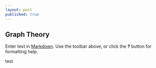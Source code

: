 ```yaml
---
layout: post
published: true
---
```

## Graph Theory

Enter text in [Markdown](http://daringfireball.net/projects/markdown/). Use the toolbar above, or click the **?** button for formatting help.


test

